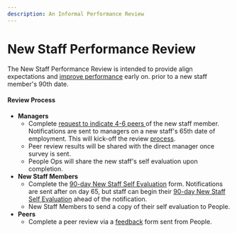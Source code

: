 ```yaml
---
description: An Informal Performance Review
---
```


# New Staff Performance Review

The New Staff Performance Review is intended to provide align expectations and [improve performance](https://handbook.mattermost.com/operations/people/performance-reviews-50#what-is-the-purpose-of-a-performance-review) early on. prior to a new staff member's 90th date. 

#### Review Process 

* **Managers**
  * Complete [request to indicate 4-6 peers ](https://www.surveymonkey.com/r/newcolleaguepanel)of the new staff member. Notifications are sent to managers on a new staff's 65th date of employment. This will kick-off the review [process](https://handbook.mattermost.com/operations/people/performance-reviews-50#how-is-feedback-shared). 
  * Peer review results will be shared with the direct manager once survey is sent. 
  * People Ops will share the new staff's self evaluation upon completion. 
* **New Staff Members** 
  * Complete the [90-day New Staff Self Evaluation](https://www.surveymonkey.com/r/BB5HSBR) form. Notifications are sent after on day 65,  but staff can begin their [90-day New Staff Self Evaluation](https://www.surveymonkey.com/r/BB5HSBR) ahead of the notification. 
  * New Staff Members to send a copy of their self evaluation to People. 
* **Peers** 
  * Complete a peer review via a [feedback](https://www.surveymonkey.com/r/TYSRHRW) form sent from People.

  

